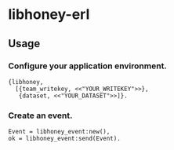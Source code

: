 # libhoney-erl

## Usage

### Configure your application environment.

```
{libhoney,
  [{team_writekey, <<"YOUR_WRITEKEY">>},
   {dataset, <<"YOUR_DATASET">>]}.
```

### Create an event.

```
Event = libhoney_event:new(),
ok = libhoney_event:send(Event).
```

